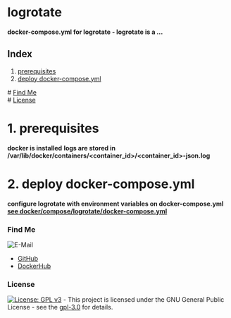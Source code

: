 # logrotate

**docker-compose.yml for logrotate - logrotate is a ...**

## Index

1. [prerequisites](#prerequisites)
2. [deploy docker-compose.yml](#deploy)

\# [Find Me](#findme)  
\# [License](#license)

# 1. prerequisites <a name="prerequisites"></a>

**docker is installed**
**logs are stored in /var/lib/docker/containers/<container_id>/<container_id>-json.log**

# 2. deploy docker-compose.yml <a name="deploy"></a>

**configure logrotate with environment variables on docker-compose.yml**
**[see docker/compose/logrotate/docker-compose.yml](https://github.com/3x3cut0r/vps/blob/main/docker/compose/logrotate/docker-compose.yml)**

### Find Me <a name="findme"></a>

![E-Mail](https://img.shields.io/badge/E--Mail-executor55%40gmx.de-red)

- [GitHub](https://github.com/3x3cut0r)
- [DockerHub](https://hub.docker.com/u/3x3cut0r)

### License <a name="license"></a>

[![License: GPL v3](https://img.shields.io/badge/License-GPLv3-blue.svg)](https://www.gnu.org/licenses/gpl-3.0) - This project is licensed under the GNU General Public License - see the [gpl-3.0](https://www.gnu.org/licenses/gpl-3.0.en.html) for details.
